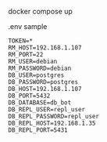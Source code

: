 docker compose up

.env sample
``` .env sample
TOKEN=*
RM_HOST=192.168.1.107
RM_PORT=22
RM_USER=debian
RM_PASSWORD=debian
DB_USER=postgres
DB_PASSWORD=postgres
DB_HOST=192.168.1.107
DB_PORT=5432
DB_DATABASE=db_bot
DB_REPL_USER=repl_user
DB_REPL_PASSWORD=repl_user
DB_REPL_HOST=192.168.1.35
DB_REPL_PORT=5431

```
